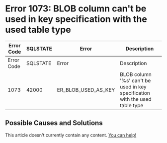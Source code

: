 
# Error 1073: BLOB column can't be used in key specification with the used table type


| Error Code | SQLSTATE | Error | Description |
| --- | --- | --- | --- |
| Error Code | SQLSTATE | Error | Description |
| 1073 | 42000 | ER_BLOB_USED_AS_KEY | BLOB column '%s' can't be used in key specification with the used table type |




## Possible Causes and Solutions


This article doesn't currently contain any content. [You can help!](/en/writing-and-editing-knowledge-base-articles/)

